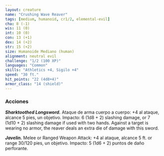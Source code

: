 ```yaml
---
layout: creature
name: "Crushing Wave Reaver"
tags: [medium, humanoid, cr1/2, elemental-evil]
cha: 8 (-1)
wis: 11 (0)
int: 10 (0)
con: 13 (+1)
dex: 14 (+2)
str: 15 (+2)
size: Humanoide Mediano (human)
alignment: neutral evil
challenge: "1/2 (100 XP)"
languages: "Common"
skills: "Athletics +4, Sigilo +4"
speed: "30 ft."
hit_points: "22 (4d8+4)"
armor_class: "14 (shield)"
---
```


### Acciones

***Sharktoothed Longsword.*** Ataque de arma cuerpo a cuerpo: +4 al ataque, alcance 5 pies, un objetivo. Impacto: 6 (1d8 + 2) slashing damage, or 7 (1d10 + 2) slashing damage if used with two hands. Against a target is wearing no armor, the reaver deals an extra die of damage with this sword.

***Javelin.*** Melee or Ranged Weapon Attack: +4 al ataque, alcance 5 ft. or range 30/120 pies, un objetivo. Impacto: 5 (1d6 + 2) puntos de daño perforante.